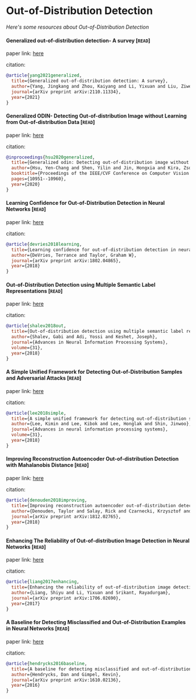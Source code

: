 # Out-of-Distribution Detection
*Here's some resources about Out-of-Distribution Detection*


#### Generalized out-of-distribution detection- A survey [`READ`]

paper link: [here](https://arxiv.org/pdf/2110.11334)

citation: 
```bibtex
@article{yang2021generalized,
  title={Generalized out-of-distribution detection: A survey},
  author={Yang, Jingkang and Zhou, Kaiyang and Li, Yixuan and Liu, Ziwei},
  journal={arXiv preprint arXiv:2110.11334},
  year={2021}
}
```



#### Generalized ODIN- Detecting Out-of-distribution Image without Learning from Out-of-distribution Data [`READ`]

paper link: [here](https://openaccess.thecvf.com/content_CVPR_2020/papers/Hsu_Generalized_ODIN_Detecting_Out-of-Distribution_Image_Without_Learning_From_Out-of-Distribution_Data_CVPR_2020_paper.pdf)

citation: 
```bibtex
@inproceedings{hsu2020generalized,
  title={Generalized odin: Detecting out-of-distribution image without learning from out-of-distribution data},
  author={Hsu, Yen-Chang and Shen, Yilin and Jin, Hongxia and Kira, Zsolt},
  booktitle={Proceedings of the IEEE/CVF Conference on Computer Vision and Pattern Recognition},
  pages={10951--10960},
  year={2020}
}
```


#### Learning Confidence for Out-of-Distribution Detection in Neural Networks [`READ`]

paper link: [here](https://arxiv.org/pdf/1802.04865)

citation: 
```bibtex
@article{devries2018learning,
  title={Learning confidence for out-of-distribution detection in neural networks},
  author={DeVries, Terrance and Taylor, Graham W},
  journal={arXiv preprint arXiv:1802.04865},
  year={2018}
}
```

#### Out-of-Distribution Detection using Multiple Semantic Label Representations [`READ`]

paper link: [here](https://proceedings.neurips.cc/paper/2018/file/2151b4c76b4dcb048d06a5c32942b6f6-Paper.pdf)

citation: 
```bibtex
@article{shalev2018out,
  title={Out-of-distribution detection using multiple semantic label representations},
  author={Shalev, Gabi and Adi, Yossi and Keshet, Joseph},
  journal={Advances in Neural Information Processing Systems},
  volume={31},
  year={2018}
}
```
    


#### A Simple Unified Framework for Detecting Out-of-Distribution Samples and Adversarial Attacks [`READ`]

paper link: [here](https://proceedings.neurips.cc/paper/2018/file/abdeb6f575ac5c6676b747bca8d09cc2-Paper.pdf)

citation: 
```bibtex
@article{lee2018simple,
  title={A simple unified framework for detecting out-of-distribution samples and adversarial attacks},
  author={Lee, Kimin and Lee, Kibok and Lee, Honglak and Shin, Jinwoo},
  journal={Advances in neural information processing systems},
  volume={31},
  year={2018}
}
```
    

#### Improving Reconstruction Autoencoder Out-of-distribution Detection with Mahalanobis Distance [`READ`]

paper link: [here](https://arxiv.org/pdf/1812.02765)

citation: 
```bibtex
@article{denouden2018improving,
  title={Improving reconstruction autoencoder out-of-distribution detection with mahalanobis distance},
  author={Denouden, Taylor and Salay, Rick and Czarnecki, Krzysztof and Abdelzad, Vahdat and Phan, Buu and Vernekar, Sachin},
  journal={arXiv preprint arXiv:1812.02765},
  year={2018}
}
```



#### Enhancing The Reliability of Out-of-distribution Image Detection in Neural Networks [`READ`]

paper link: [here](https://arxiv.org/pdf/1706.02690)

citation: 
```bibtex
@article{liang2017enhancing,
  title={Enhancing the reliability of out-of-distribution image detection in neural networks},
  author={Liang, Shiyu and Li, Yixuan and Srikant, Rayadurgam},
  journal={arXiv preprint arXiv:1706.02690},
  year={2017}
}
```



#### A Baseline for Detecting Misclassified and Out-of-Distribution Examples in Neural Networks [`READ`]

paper link: [here](https://arxiv.org/pdf/1610.02136)

citation: 
```bibtex
@article{hendrycks2016baseline,
  title={A baseline for detecting misclassified and out-of-distribution examples in neural networks},
  author={Hendrycks, Dan and Gimpel, Kevin},
  journal={arXiv preprint arXiv:1610.02136},
  year={2016}
}
```